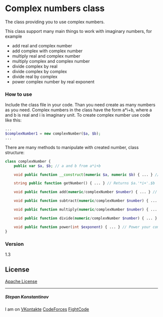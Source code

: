 # Complex numbers class
The class providing you to use complex numbers.

This class support many main things to work with imaginary numbers, for example

  - add real and complex number
  - add complex with complex number
  - multiply real and complex number
  - multiply complex and complex number
  - divide complex by real
  - divide complex by complex
  - divide real by complex
  - power complex number by real exponent

### How to use
Include the class file in your code. Than you need create as many numbers as you need. Complex numbers in the class have the form a*i+b, where a and b is real and i is imaginary unit. To create complex number use code like this:
```php
...
$complexNumber1 = new complexNumber($a, $b);
...
```
There are many methods to manipulate with created number, class structure:
```php
class complexNumber {
	public var $a, $b; // a and b from a*i+b

	void public function __construct(numeric $a, numeric $b) { ... } // Initialize class

	string public function getNumber() { ... } // Returns $a.'*i+'.$b

	void public function add(numeric/complexNumber $number) { ... } // Add $number to your complex number

	void public function subtract(numeric/complexNumber $number) { ... } // Subtract $number to your complex number

	void public function multiply(numeric/complexNumber $number) { ... } // Multiply $number to your complex number

	void public function divide(numeric/complexNumber $number) { ... } // Divide $number to your complex number

	void public function power(int $exponent) { ... } // Power your complex number by $exponent
}
```

### Version
1.3

License
----

[Apache License](http://www.apache.org/licenses/)

---
##### Stepan Konstantinov
I am on 
[VKontakte](http://vk.com/stepankonstantinovboss)
[CodeForces](http://codeforces.com/profile/Constantor)
[FightCode](http://fightcodegame.com/profile/NaiKoNGod/)

